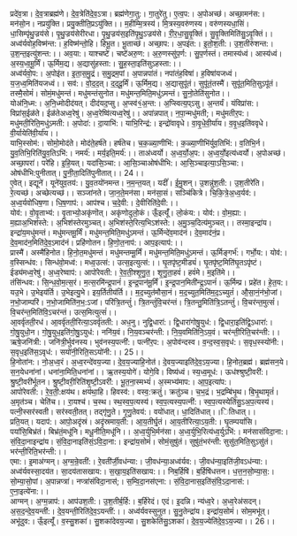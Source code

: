 

  
प्रदे॑व॒त्रा। दे॒व॒त्राब्रह्म॑णे। दे॒व॒त्रेति॑दे॒व॒ऽत्रा। ब्रह्म॑णेगा॒तु:। गा॒तुरे॑तु। ए॒त्व॒प:। अ॒पोअच्छ॑। अच्छा॒मन॑स:। मन॑सो॒न। नप्रयु॑क्ति। प्रयु॒क्तीति॒प्रऽयु॑क्ति।। म॒हीम्मि॒त्रस्य॑। मि॒त्रस्य॒वरु॑णस्य। वरु॑णस्यधा॒सिं। धा॒सिम्पृ॑थु॒ज्रय॑से। पृ॒थु॒ज्रय॑सेरीरधा। पृ॒थु॒ज्रय॑स॒इति॑पृ॒थु॒ऽज्रय॑से। री॒र॒धा॒सु॒वृ॒क्तिं। सु॒वृ॒क्तिमिति॑सु॒ऽवृ॒क्तिं।।  
अध्व॑र्यवोह॒विष्म॑न्त:। ह॒विष्म॑न्तो॒हि। हिभू॒त। भू॒ताच्छ॑। अच्छा॒प:। अ॒पइ॑त:। इ॒तो॒श॒ती:। उ॒श॒तीरु॑शन्त:। उ॒श॒न्त॒इत्यु॑शन्त:।। अव॒या:। याश्चष्टे॑। चष्टे॑अरु॒ण:। अ॒रु॒णस्सु॑प॒र्ण:। सु॒प॒र्णस्तं। तमास्य॑ध्वं। आस्य॑ध्वं। अ॒स्य॒ध्व॒मू॒र्मिं। ऊ॒र्मिम॒द्य। अ॒द्यासु॑हस्ता:। सु॒ह॒स्ता॒इति॑सुऽहस्ता:।।  
अध्व॑र्यवो॒प:। अ॒पोइ॑त। इ॒ता॒स॒मु॒द्रं। स॒मु॒द्रम॒पां। अ॒पान्नपा॑तं। नपा॑तंह॒विषा॑। ह॒विषा॑यजध्वं। य॒ज॒ध्व॒मिति॑यजध्वं।। सव॑:। वो॒द॒द॒त्। द॒द॒दू॒र्मिं। ऊ॒र्मिम॒द्य। अ॒द्यासुपू॑तं। सुपू॑तं॒तस्मै॑। सुपू॑त॒मिति॒सुऽपू॑तं। तस्मै॒सोमं॑। सोमं॒मधु॑मन्तं। मधु॑मन्तंसुनोत। मधु॑मन्त॒मिति॒मधु॑ऽमन्तं। सु॒नो॒तेति॑सुनोत।।  
योअ॑नि॒ध्म:। अ॒नि॒ध्मोदीद॑यत्। दीद॑यद॒प्सु। अ॒प्स्व॑१॒॑अ॒न्त:। अ॒प्स्वित्य॒प्ऽसु। अ॒न्तर्यं। यंविप्रा॑स:। विप्रा॑स॒ईळ॑ते। ईळ॑तेअध्व॒रेषु॑। अ॒ध्व॒रेष्वि॑त्यध्व॒रेषु॑।। अपा॑न्नपात्। न॒पा॒न्मधु॑मती;। मधु॑मतीर॒प:। मधु॑मती॒रिति॒मधु॑ऽमती:। अ॒पोदा॑:। दा॒याभि॑:। याभि॒रिन्द्र॑:। इन्द्रो॑वावृधे। वा॒वृ॒धे॒वी॒र्या॑य। व॒वृ॒ध॒इति॑ववृधे। वी॒र्यायेति॑वी॒र्या॑य।।  
याभि॒स्सोम॑:। सोमो॒मोद॑ते। मोद॑ते॒हर्ष॑ते। हर्ष॑तेच। च॒क॒ळ्या॒णीभि॑:। क॒ळ्या॒णीभि॑र्युव॒तिभि॑:। व॒तिभि॒र्न। यु॒व॒तिभि॒रिति॑यु॒व॒तिऽभि॑:। नमर्य॑:। मर्य॒इति॒मर्य॑:।। ताअ॑ध्वर्यो। अ॒ध्व॒र्यो॒अ॒प:। अ॒ध्व॒र्यो॒इत्य॑ध्वर्यो। अ॒पोअच्छ॑। अच्छा॒परा॑। परे॑हि। इ॒हि॒यत्। यदा॑सि॒ञ्चा:। आ॒सि॒ञ्चाओष॑धीभि:। आ॒सि॒ञ्चाइत्या॒ऽसि॒ञ्चा:। ओष॑धीभि:पुनीतात्। पु॒नी॒ता॒दिति॑पुनीतात्।। 24।।  
ए॒वेत्। इद्यूने॑। यूने॑युव॒तय॑:। यु॒व॒तयो॑नमन्त। न॒म॒न्त॒यत्। यदीं॑। ई॒मु॒शन्। उ॒शन्नु॑श॒ती:। उ॒श॒तीरे॑ति। रे॒त्यच्छ॑। अच्छेत्यच्छ॑।। सञ्जा॑नते। जा॒न॒ते॒मन॑सा। मन॑सा॒सं। सञ्चि॑कित्रे। चि॒कि॒त्रे॒अ॒ध्व॒र्यव॑:। अ॒ध्व॒र्यवो॑धिष॒णा। धि॒ष॒णाप॑:। आप॑श्च। च॒दे॒वी:। दे॒वीरिति॑दे॒वी:।।  
योव॑:। वो॒वृ॒ताभ्य॑:। वृ॒ताभ्यो॒अकृ॑णॊत्। अकृ॑णोदुलो॒कं। ऊँ॒इत्यूँ॑। लो॒कंय:। योव॑:। वो॒म॒ह्या:। म॒ह्याअ॒भिश॑स्ते:। अ॒भिश॑स्तेरमुञ्चत्। अ॒भिश॑स्ते॒रित्य॒भिऽश॑स्ते:। अ॒मु॒ञ्च॒दित्य॑मुञ्चत्।। तस्मा॒इन्द्रा॑य। इन्द्रा॑य॒मधु॑मन्तं। मधु॑मन्तमू॒र्मिं। मधु॑मन्त॒मिति॒मधु॑ऽमन्तं। ऊ॒र्मिन्दे॑व॒माद॑नं। दे॒व॒माद॑नं॒प्र। दे॒व॒माद॑न॒मिति॑दे॒व॒ऽमाद॑नं। प्रहि॑णोतन। हि॒णो॒त॒नाप॑:। आप॒इत्याप॑:।।  
प्रास्मै॑। अस्मै॑हिनोत। हि॒नो॒त॒मधु॑मन्तं। मधु॑मन्तम्मू॒र्मिं। मधु॑मन्त॒मिति॒मधु॑ऽमन्तं। ऊ॒र्मिङ्गर्भ॑:। गर्भो॒य:। योव॑:। व॒स्सिन्ध॑व:। सिन्ध॑वो॒मध्व॑:। मध्व॒उत्स॑:। उत्स॒इत्युत्स॑:।। घृ॒तपृ॑ष्ट॒मीड्यं॑। घृ॒तपृ॑ष्ट॒मिति॑घृ॒तऽपृ॑ष्टं। ईड्य॑मध्व॒रेषु॑। अ॒ध्व॒रेष्वाप॑:। आपो॑रेवती:। रे॒व॒ती॒श्शृ॒णु॒त॒। शृ॒णु॒ता॒हवं॑। हवं॑मे। म॒इति॑मे।।  
तंसि॑न्धव:। सि॒न्ध॒वो॒म॒त्स॒रं। म॒त्स॒रमि॑न्द्र॒पानं॑। इ॒न्द्र॒पान॑मू॒र्मिं। इ॒न्द्र॒पान॒मिती॑न्द्र॒ऽपानं॑। ऊ॒र्मिम्प्र। प्रहे॑त। हे॒त॒य:। यउ॒भे। उ॒भेइय॑र्ति। उ॒भेइत्यु॒भे। इय॒र्तितीय॑र्ति।। म॒द॒च्युत॑मौसा॒नं। म॒द॒च्युत॒मिति॑म॒द॒ऽच्युतं॑। औ॒सा॒नं॒न॑भो॒जां। न॒भो॒जाम्परि॑। न॒भो॒जामिति॑न॒भ॒:ऽजां। परि॑त्रि॒तन्तुं॑। त्रि॒तन्तुं॑वि॒चर॑न्तं। त्रि॒तन्तु॒मिति॑त्रि॒ऽतन्तुं॑। वि॒चर॑न्त॒मुत्सं॑। वि॒चर॑न्त॒मिति॑वि॒ऽचर॑न्तं। उत्स॒मित्युत्सं॑।।  
आ॒वर्वृ॑तती॒रध॑। आ॒वर्वृ॑तती॒रित्या॒ऽवर्वृ॑तती:। अध॒नु। नुद्वि॒धारा॑:। द्वि॒धारा॑गोषु॒युध॑:। द्वि॒धारा॒इति॑द्वि॒ऽधारा॑:। गो॒षु॒युधो॒न। गो॒षु॒युध॒इति॑गो॒षु॒ऽयुध॑:। ननि॑य॒वं। नि॒य॒वञ्चर॑न्ती:। नि॒य॒वमिति॑नि॒ऽय॒वं। चर॑न्ती॒रिति॒चर॑न्ती:।। ऋषे॒जनि॑त्री:। जनि॑त्री॒र्भुव॑नस्य। भुव॑नस्य॒पत्नी॑:। पत्नी॑र॒प:। अ॒पोव॑न्दस्व। व॒न्द॒स्व॒स॒वृध॑:। स॒वृध॒स्स्यो॑नी:। स॒वृध॒इति॑स॒ऽवृध॑:। सयो॑नी॒रिति॒सऽयो॑नी:।। 25।।  
हि॒नोता॑न:। नो॒अ॒ध्व॒रं। अ॒ध्व॒रन्दे॑वय॒ज्या। दे॒व॒य॒ज्याहि॒नोत॑। दे॒वय॒ज्याइति॑दे॒व॒ऽय॒ज्या। हि॒नोत॒ब्रह्म॑। ब्रह्म॑सन॒ये। स॒न॒येधना॑नां। धना॑ना॒मिति॒धना॑नां।। ऋ॒तस्य॒योगे॑। योगे॒वि। विष्य॑ध्वं। स्य॒ध्व॒मूध॑:। ऊध॑श्श्रुष्टी॒वरी॑:। श्रु॒ष्टी॒वरी॑र्भूतन। श्रु॒ष्टी॒वरी॒रिति॑शृ॒ष्टी॒ऽवरी॑:। भू॒त॒ना॒स्मभ्यं॑। अ॒स्मभ्य॑माप:। आ॒प॒इत्या॑प:।  
आपो॑रेवती:। रे॒व॒ती॒:क्षय॑थ। क्षय॑था॒हि। हिवस्व॑:। वस्व॒:क्रतुं॑। क्रतु॑ञ्च। च॒भ॒द्रं। भ॒द्रम्बि॑भृ॒थ। बि॒भृ॒थामृतं॑। अ॒मृत॑ञ्च। चेति॑च।। रा॒यश्च॑। च॒स्थ। स्थ॒स्व॒प॒त्यस्य॑। स्व॒प॒त्यस्य॒पत्नी॑:। स्व॒प॒त्यस्येति॑सु॒ऽअ॒प॒त्यस्य॑। पत्नी॒स्सर॑स्वती। सर॑स्वती॒तत्। तद्गृ॑णु॒ते। गृ॒णु॒तेवय॑:। वयो॑धात्। धा॒दिति॑धात्।।ितिधात्।।  
प्रति॒यत्। यदाप॑:। आपो॒अदृ॑स्रं। अदृ॑स्रमाय॒ती:। आ॒य॒तीर्घृ॒तं। आ॒य॒तीरित्या॒ऽय॒ती:। घृ॒तम्पयां॑सि। पयां॑सि॒बिभ्र॑तं। बिभ्र॑तं॒मधू॑नि। मधू॒नीति॒मधू॑नि।। अ॒ध्व॒र्युभि॒र्मन॑सा। अ॒ध्व॒र्युभि॒रित्य॑ध्व॒र्युऽभि॑:। मन॑सासंविदा॒ना:। सं॒वि॒दा॒नाइन्द्रा॑य। सं॒वि॒दा॒नाइति॑सं॒ऽवि॒दा॒ना:। इन्द्रा॑य॒सोमं॑। सोमं॒सुषु॑तं। सुषु॑तं॒भर॑न्ती: सुसु॑त॒मिति॒सुऽसु॑तं। भर॑न्ती॒रिति॒भर॑न्ती:।।  
एमा:। इ॒माअ॑ग्मन्। अ॒ग्म॒न्रे॒वती॑:। रे॒वती॑र्जी॒वध॑न्या:। जी॒वध॑न्या॒अध्व॑र्यव:। जी॒वध॑न्या॒इति॑जी॒वऽध॑न्या:। अध्व॑र्यवस्सा॒दय॑त। सा॒दय॑तासखाय:। स॒खा॒य॒इति॑सखाय:।। निब॒र्हिषि॑। ब॒र्हिषि॑धत्तन। ध॒त्त॒न॒सो॒म्या॒स॒:। सो॒म्या॒सो॒पां। अ॒पान्नप्त्रा॑। नप्त्रा॑संविदा॒नास॑;। स॒म्वि॒दा॒नस॑एना:। सं॒वि॒दा॒नास॒इति॑सं॒वि॒ऽदा॒नास॑:। ए॒ना॒इत्ये॑ना:।।  
आग्मन्। अ॒ग्म॒न्नाप॑:। आप॑उश॒ती:। उ॒श॒तीर्ब॒र्हि:। ब॒र्हिरेदं। एदं। इ॒दन्नि। न्य॑ध्व॒रे। अ॒ध्व॒रेअ॑सदन्। अ॒स॒द॒न्दे॒व॒यन्ती॑:। दे॒व॒यन्ती॒रिति॑दे॒व॒ऽयन्ती॑:।। अध्व॑र्यवस्सुनुत। सु॒नु॒तेन्द्रा॑य। इन्द्रा॑य॒सोमं॑। सोम॒मभू॑त्। अभू॑दुव:। ऊँ॒इत्यूँ॑। व॒स्सु॒शका॑। सु॒शका॑देवय॒ज्या। सु॒शकेति॑सु॒ऽशका॑। दे॒व॒य॒ज्येति॑दे॒व॒ऽय॒ज्या।। 26।।  
